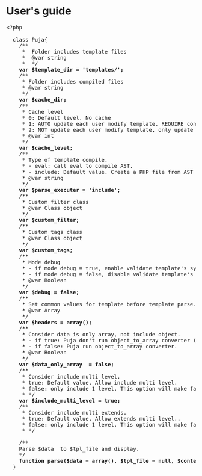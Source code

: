 User's guide
========
<pre>
&lt;?php
  
  class Puja{
    /**
	 *  Folder includes template files 
	 *  @var string
	 *  */
	<strong>var $template_dir = 'templates/';</strong>
	/**
	 * Folder includes compiled files
	 * @var string
	 */
	<strong>var $cache_dir;</strong>
	/**
	 * Cache level
	 * 0: Default level. No cache
	 * 1: AUTO update each user modify template. REQUIRE configure $cache_dir
	 * 2: NOT update each user modify template, only update when user delete cached file manualy. REQUIRE configure $cache_dir.
	 * @var int
	 */
	<strong>var $cache_level;</strong>
	/**
	 * Type of template compile.
	 * - eval: call eval to compile AST. 
	 * - include: Default value. Create a PHP file from AST and then include it. REQUIRE configure $cache_dir.
	 * @var string
	 */
	<strong>var $parse_executer = 'include';</strong>
	/**
	 * Custom filter class
	 * @var Class object
	 */
	<strong>var $custom_filter;</strong>
	/**
	 * Custom tags class
	 * @var Class object
	 */
	<strong>var $custom_tags;</strong>
	/**
	 * Mode debug
	 * - if mode debug = true, enable validate template's syntax [DEVELOP]
	 * - if mode debug = false, disable validate template's syntax, [PRODUCTION]
	 * @var Boolean
	 */
	<strong>var $debug = false;</strong>
	/**
	 * Set common values for template before template parse.
	 * @var Array
	 */
	<strong>var $headers = array();</strong>
	/**
	 * Consider data is only array, not include object.
	 * - if true: Puja don't run object_to_array converter (save time )
	 * - if false: Puja run object_to_array converter.
	 * @var Boolean
	 */
	<strong>var $data_only_array  = false;</strong>
	/**
	 * Consider include multi level.
	 * true: Default value. Allow include multi level.
	 * false: only include 1 level. This option will make faster.
	 * */
	<strong>var $include_multi_level = true;</strong>
	/**
	 * Consider include multi extends.
	 * true: Default value. Allow extends multi level..
	 * false: only include 1 level. This option will make faster.
	 * */
    
    /**
    Parse $data  to $tpl_file and display.
    */
    <strong>function parse($data = array(), $tpl_file = null, $content_type = 'text/html')</strong>{}
  }
  
</pre>
